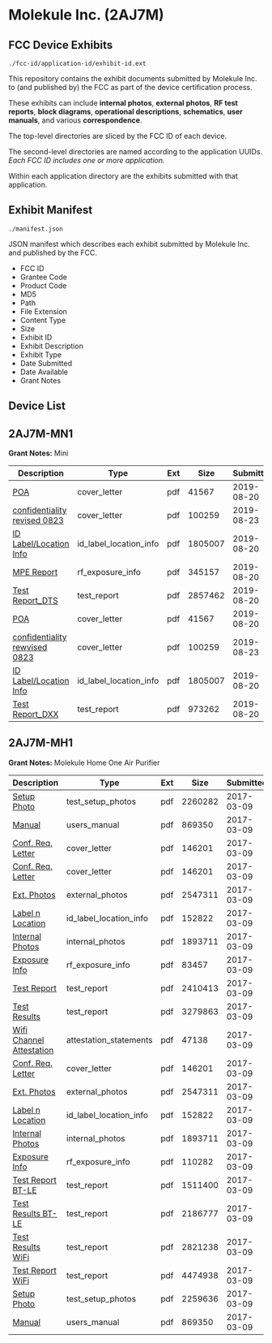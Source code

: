 # Molekule Inc. (2AJ7M)
## FCC Device Exhibits

```
./fcc-id/application-id/exhibit-id.ext
```

This repository contains the exhibit documents submitted by Molekule Inc. to (and published by) the FCC as part of the device certification process.

These exhibits can include **internal photos**, **external photos**, **RF test reports**, **block diagrams**, **operational descriptions**, **schematics**, **user manuals**, and various **correspondence**.

The top-level directories are sliced by the FCC ID of each device.

The second-level directories are named according to the application UUIDs. *Each FCC ID includes one or more application.*

Within each application directory are the exhibits submitted with that application. 

## Exhibit Manifest

```
./manifest.json
```

JSON manifest which describes each exhibit submitted by Molekule Inc. and published by the FCC.

- FCC ID
- Grantee Code
- Product Code
- MD5
- Path
- File Extension
- Content Type
- Size
- Exhibit ID
- Exhibit Description
- Exhibit Type
- Date Submitted
- Date Available
- Grant Notes

## Device List
## 2AJ7M-MN1
**Grant Notes:** Mini

| Description | Type | Ext | Size | Submitted | Available |
| ----------- | ---- | --- | ---- | --------- | --------- |
| [POA](2AJ7M-MN1/85aca4b853060d9e24ff8c53d3e45828/4405565.pdf) | cover_letter | pdf | 41567 | 2019-08-20 | 2019-08-21 |
| [confidentiality revised 0823](2AJ7M-MN1/85aca4b853060d9e24ff8c53d3e45828/4411753.pdf) | cover_letter | pdf | 100259 | 2019-08-23 | 2019-08-21 |
| [ID Label/Location Info](2AJ7M-MN1/85aca4b853060d9e24ff8c53d3e45828/4405629.pdf) | id_label_location_info | pdf | 1805007 | 2019-08-20 | 2019-08-21 |
| [MPE Report](2AJ7M-MN1/85aca4b853060d9e24ff8c53d3e45828/4405566.pdf) | rf_exposure_info | pdf | 345157 | 2019-08-20 | 2019-08-21 |
| [Test Report_DTS](2AJ7M-MN1/85aca4b853060d9e24ff8c53d3e45828/4405567.pdf) | test_report | pdf | 2857462 | 2019-08-20 | 2019-08-21 |
| [POA](2AJ7M-MN1/0b1362040c3d429bb861a00f2c59d5ed/4405565.pdf) | cover_letter | pdf | 41567 | 2019-08-20 | 2019-08-21 |
| [confidentiality rewvised 0823](2AJ7M-MN1/0b1362040c3d429bb861a00f2c59d5ed/4411753.pdf) | cover_letter | pdf | 100259 | 2019-08-23 | 2019-08-21 |
| [ID Label/Location Info](2AJ7M-MN1/0b1362040c3d429bb861a00f2c59d5ed/4405629.pdf) | id_label_location_info | pdf | 1805007 | 2019-08-20 | 2019-08-21 |
| [Test Report_DXX](2AJ7M-MN1/0b1362040c3d429bb861a00f2c59d5ed/4405591.pdf) | test_report | pdf | 973262 | 2019-08-20 | 2019-08-21 |
## 2AJ7M-MH1
**Grant Notes:** Molekule Home One Air Purifier

| Description | Type | Ext | Size | Submitted | Available |
| ----------- | ---- | --- | ---- | --------- | --------- |
| [Setup Photo](2AJ7M-MH1/1566100f8bd0c7fac1dda2e3b6f719be/3309473.pdf) | test_setup_photos | pdf | 2260282 | 2017-03-09 | 2017-03-10 |
| [Manual](2AJ7M-MH1/1566100f8bd0c7fac1dda2e3b6f719be/3309478.pdf) | users_manual | pdf | 869350 | 2017-03-09 | 2017-03-10 |
| [Conf. Req. Letter](2AJ7M-MH1/1566100f8bd0c7fac1dda2e3b6f719be/3309283.pdf) | cover_letter | pdf | 146201 | 2017-03-09 | 2017-03-10 |
| [Conf. Req. Letter](2AJ7M-MH1/1566100f8bd0c7fac1dda2e3b6f719be/3309283.pdf) | cover_letter | pdf | 146201 | 2017-03-09 | 2017-03-10 |
| [Ext. Photos](2AJ7M-MH1/1566100f8bd0c7fac1dda2e3b6f719be/3309298.pdf) | external_photos | pdf | 2547311 | 2017-03-09 | 2017-03-10 |
| [Label n Location](2AJ7M-MH1/1566100f8bd0c7fac1dda2e3b6f719be/3309408.pdf) | id_label_location_info | pdf | 152822 | 2017-03-09 | 2017-03-10 |
| [Internal Photos](2AJ7M-MH1/1566100f8bd0c7fac1dda2e3b6f719be/3309410.pdf) | internal_photos | pdf | 1893711 | 2017-03-09 | 2017-03-10 |
| [Exposure Info](2AJ7M-MH1/1566100f8bd0c7fac1dda2e3b6f719be/3309429.pdf) | rf_exposure_info | pdf | 83457 | 2017-03-09 | 2017-03-10 |
| [Test Report](2AJ7M-MH1/1566100f8bd0c7fac1dda2e3b6f719be/3309431.pdf) | test_report | pdf | 2410413 | 2017-03-09 | 2017-03-10 |
| [Test Results](2AJ7M-MH1/1566100f8bd0c7fac1dda2e3b6f719be/3309454.pdf) | test_report | pdf | 3279863 | 2017-03-09 | 2017-03-10 |
| [Wifi Channel Attestation](2AJ7M-MH1/e3a2130cf63527d00f4c5eeef8a6838c/3310621.pdf) | attestation_statements | pdf | 47138 | 2017-03-09 | 2017-03-10 |
| [Conf. Req. Letter](2AJ7M-MH1/e3a2130cf63527d00f4c5eeef8a6838c/3309283.pdf) | cover_letter | pdf | 146201 | 2017-03-09 | 2017-03-10 |
| [Ext. Photos](2AJ7M-MH1/e3a2130cf63527d00f4c5eeef8a6838c/3309298.pdf) | external_photos | pdf | 2547311 | 2017-03-09 | 2017-03-10 |
| [Label n Location](2AJ7M-MH1/e3a2130cf63527d00f4c5eeef8a6838c/3309408.pdf) | id_label_location_info | pdf | 152822 | 2017-03-09 | 2017-03-10 |
| [Internal Photos](2AJ7M-MH1/e3a2130cf63527d00f4c5eeef8a6838c/3309410.pdf) | internal_photos | pdf | 1893711 | 2017-03-09 | 2017-03-10 |
| [Exposure Info](2AJ7M-MH1/e3a2130cf63527d00f4c5eeef8a6838c/3310909.pdf) | rf_exposure_info | pdf | 110282 | 2017-03-09 | 2017-03-10 |
| [Test Report BT-LE](2AJ7M-MH1/e3a2130cf63527d00f4c5eeef8a6838c/3310949.pdf) | test_report | pdf | 1511400 | 2017-03-09 | 2017-03-10 |
| [Test Results BT-LE](2AJ7M-MH1/e3a2130cf63527d00f4c5eeef8a6838c/3310999.pdf) | test_report | pdf | 2186777 | 2017-03-09 | 2017-03-10 |
| [Test Results  WiFi](2AJ7M-MH1/e3a2130cf63527d00f4c5eeef8a6838c/3311096.pdf) | test_report | pdf | 2821238 | 2017-03-09 | 2017-03-10 |
| [Test Report WiFi](2AJ7M-MH1/e3a2130cf63527d00f4c5eeef8a6838c/3311118.pdf) | test_report | pdf | 4474938 | 2017-03-09 | 2017-03-10 |
| [Setup Photo](2AJ7M-MH1/e3a2130cf63527d00f4c5eeef8a6838c/3311048.pdf) | test_setup_photos | pdf | 2259636 | 2017-03-09 | 2017-03-10 |
| [Manual](2AJ7M-MH1/e3a2130cf63527d00f4c5eeef8a6838c/3309478.pdf) | users_manual | pdf | 869350 | 2017-03-09 | 2017-03-10 |

